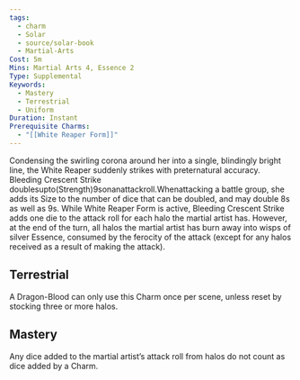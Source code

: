 ```yaml
---
tags:
  - charm
  - Solar
  - source/solar-book
  - Martial-Arts
Cost: 5m
Mins: Martial Arts 4, Essence 2
Type: Supplemental
Keywords:
  - Mastery
  - Terrestrial
  - Uniform
Duration: Instant
Prerequisite Charms:
  - "[[White Reaper Form]]"
---
```

Condensing the swirling corona around her into a single, blindingly bright line, the White Reaper suddenly strikes with preternatural accuracy. Bleeding Crescent Strike doublesupto(Strength)9sonanattackroll.Whenattacking a battle group, she adds its Size to the number of dice that can be doubled, and may double 8s as well as 9s. While White Reaper Form is active, Bleeding Crescent Strike adds one die to the attack roll for each halo the martial artist has. However, at the end of the turn, all halos the martial artist has burn away into wisps of silver Essence, consumed by the ferocity of the attack (except for any halos received as a result of making the attack). 

## Terrestrial

A Dragon-Blood can only use this Charm once per scene, unless reset by stocking three or more halos. 

## Mastery

Any dice added to the martial artist’s attack roll from halos do not count as dice added by a Charm.